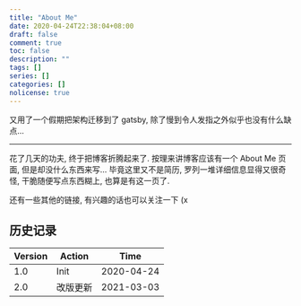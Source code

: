 ```yaml
---
title: "About Me"
date: 2020-04-24T22:38:04+08:00
draft: false
comment: true
toc: false
description: ""
tags: []
series: []
categories: []
nolicense: true
---
```


又用了一个假期把架构迁移到了 gatsby, 除了慢到令人发指之外似乎也没有什么缺点...

----

花了几天的功夫, 终于把博客折腾起来了. 按理来讲博客应该有一个 About Me 页面, 但是却没什么东西来写... 毕竟这里又不是简历, 罗列一堆详细信息显得又很奇怪, 干脆随便写点东西糊上, 也算是有这一页了.

还有一些其他的链接, 有兴趣的话也可以关注一下 (x

## 历史记录

| Version | Action   | Time        |
| ------- | -------- | ----------- |
| 1.0     | Init     | 2020-04-24  |
| 2.0     | 改版更新   | 2021-03-03  |
